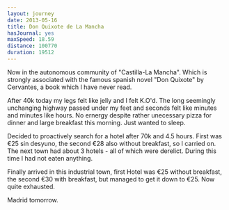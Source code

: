 ```yaml
---
layout: journey
date: 2013-05-16
title: Don Quixote de La Mancha
hasJournal: yes
maxSpeed: 18.59
distance: 100770
duration: 19512
---
```

Now in the autonomous community of "Castilla-La Mancha". Which is strongly associated with the famous spanish novel "Don Quixote" by Cervantes, a book which I have never read.

After 40k today my legs felt like jelly and I felt K.O'd. The long seemingly unchanging highway passed under my feet and seconds felt like minutes and minutes like hours. No ernergy despite rather unecessary pizza for dinner and large breakfast this morning. Just wanted to sleep.

Decided to proactively search for a hotel after 70k and 4.5 hours. First was €25 sin desyuno, the second €28 also without breakfast, so I carried on. The next town had about 3 hotels - all of which were derelict. During this time I had not eaten anything.

Finally arrived in this industrial town, first Hotel was €25 without breakfast, the second €30 with breakfast, but managed to get it down to €25. Now quite exhausted.

Madrid tomorrow.